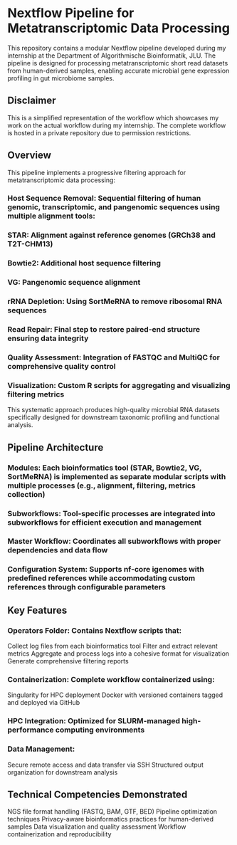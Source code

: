 # Nextflow Pipeline for Metatranscriptomic Data Processing
This repository contains a modular Nextflow pipeline developed during my internship at the Department of Algorithmische Bioinformatik, JLU. The pipeline is designed for processing metatranscriptomic short read datasets from human-derived samples, enabling accurate microbial gene expression profiling in gut microbiome samples.
## Disclaimer
This is a simplified representation of the workflow which showcases my work on the actual workflow during my internship. The complete workflow is hosted in a private repository due to permission restrictions.
## Overview
This pipeline implements a progressive filtering approach for metatranscriptomic data processing:

### Host Sequence Removal: Sequential filtering of human genomic, transcriptomic, and pangenomic sequences using multiple alignment tools:

### STAR: Alignment against reference genomes (GRCh38 and T2T-CHM13) 

### Bowtie2: Additional host sequence filtering

### VG: Pangenomic sequence alignment

### rRNA Depletion: Using SortMeRNA to remove ribosomal RNA sequences

### Read Repair: Final step to restore paired-end structure ensuring data integrity

### Quality Assessment: Integration of FASTQC and MultiQC for comprehensive quality control

### Visualization: Custom R scripts for aggregating and visualizing filtering metrics

This systematic approach produces high-quality microbial RNA datasets specifically designed for downstream taxonomic profiling and functional analysis.

## Pipeline Architecture

### Modules: Each bioinformatics tool (STAR, Bowtie2, VG, SortMeRNA) is implemented as separate modular scripts with multiple processes (e.g., alignment, filtering, metrics collection) 

### Subworkflows: Tool-specific processes are integrated into subworkflows for efficient execution and management

### Master Workflow: Coordinates all subworkflows with proper dependencies and data flow

### Configuration System: Supports nf-core igenomes with predefined references while accommodating custom references through configurable parameters

## Key Features

### Operators Folder: Contains Nextflow scripts that:
Collect log files from each bioinformatics tool
Filter and extract relevant metrics
Aggregate and process logs into a cohesive format for visualization
Generate comprehensive filtering reports

### Containerization: Complete workflow containerized using:
Singularity for HPC deployment
Docker with versioned containers tagged and deployed via GitHub

### HPC Integration: Optimized for SLURM-managed high-performance computing environments

### Data Management:
Secure remote access and data transfer via SSH
Structured output organization for downstream analysis

## Technical Competencies Demonstrated

NGS file format handling (FASTQ, BAM, GTF, BED)
Pipeline optimization techniques
Privacy-aware bioinformatics practices for human-derived samples
Data visualization and quality assessment
Workflow containerization and reproducibility
